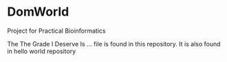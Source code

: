 # DomWorld
Project for Practical Bioinformatics

The The Grade I Deserve Is ... file is found in this repository. It is also found in hello world repository
